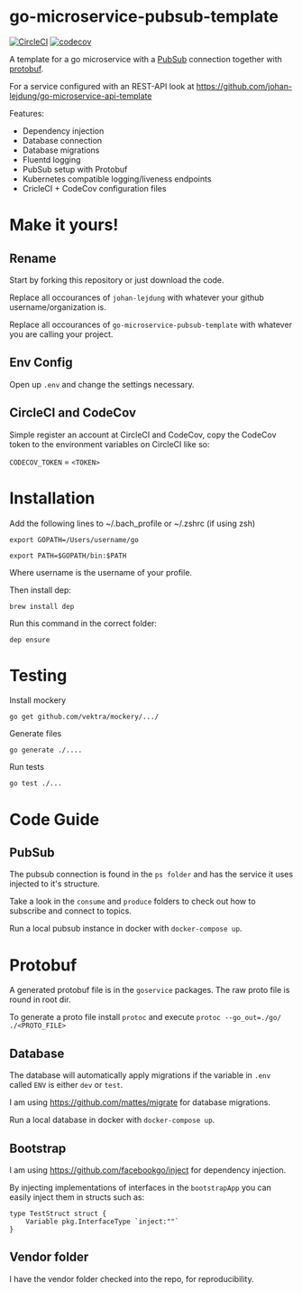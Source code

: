 # go-microservice-pubsub-template


[![CircleCI](https://circleci.com/gh/johan-lejdung/go-microservice-pubsub-template.svg?style=svg)](https://circleci.com/gh/johan-lejdung/go-microservice-pubsub-template)
[![codecov](https://codecov.io/gh/johan-lejdung/go-microservice-pubsub-template/branch/master/graph/badge.svg)](https://codecov.io/gh/johan-lejdung/go-microservice-pubsub-template)

A template for a go microservice with a [PubSub](https://cloud.google.com/pubsub/docs/overview) connection together with [protobuf](https://developers.google.com/protocol-buffers/).

For a service configured with an REST-API look at https://github.com/johan-lejdung/go-microservice-api-template

Features:
- Dependency injection
- Database connection
- Database migrations
- Fluentd logging
- PubSub setup with Protobuf
- Kubernetes compatible logging/liveness endpoints
- CricleCI + CodeCov configuration files

# Make it yours!

## Rename

Start by forking this repository or just download the code.

Replace all occourances of `johan-lejdung` with whatever your github username/organization is.

Replace all occourances of `go-microservice-pubsub-template` with whatever you are calling your project.

## Env Config

Open up `.env` and change the settings necessary.

## CircleCI and CodeCov

Simple register an account at CircleCI and CodeCov, copy the CodeCov token to the environment variables on CircleCI like so:

`CODECOV_TOKEN` = `<TOKEN>`

# Installation
Add the following lines to ~/.bach_profile or ~/.zshrc (if using zsh)

    export GOPATH=/Users/username/go

    export PATH=$GOPATH/bin:$PATH

Where username is the username of your profile.

Then install dep:

```
brew install dep
```

Run this command in the correct folder:

```
dep ensure
```

# Testing

Install mockery

```
go get github.com/vektra/mockery/.../
```

Generate files
```
go generate ./....
```

Run tests
```
go test ./...
```

# Code Guide

## PubSub
The pubsub connection is found in the `ps folder` and has the service it uses injected to it's structure.

Take a look in the `consume` and `produce` folders to check out how to subscribe and connect to topics.

Run a local pubsub instance in docker with `docker-compose up`.

# Protobuf
A generated protobuf file is in the `goservice` packages. The raw proto file is round in root dir.

To generate a proto file install `protoc` and execute `protoc --go_out=./go/ ./<PROTO_FILE>`

## Database
The database will automatically apply migrations if the variable in `.env` called `ENV` is either `dev` or `test`.

I am using https://github.com/mattes/migrate for database migrations.

Run a local database in docker with `docker-compose up`.

## Bootstrap
I am using https://github.com/facebookgo/inject for dependency injection.

By injecting implementations of interfaces in the `bootstrapApp` you can easily inject them in structs such as:

```
type TestStruct struct {
    Variable pkg.InterfaceType `inject:""`
}
```

## Vendor folder
I have the vendor folder checked into the repo, for reproducibility.
